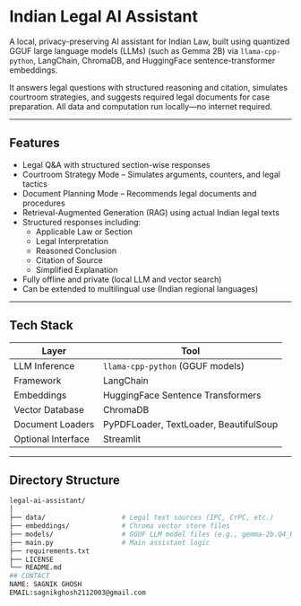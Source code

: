 # Indian Legal AI Assistant

A local, privacy-preserving AI assistant for Indian Law, built using quantized GGUF large language models (LLMs) (such as Gemma 2B) via `llama-cpp-python`, LangChain, ChromaDB, and HuggingFace sentence-transformer embeddings.

It answers legal questions with structured reasoning and citation, simulates courtroom strategies, and suggests required legal documents for case preparation. All data and computation run locally—no internet required.

---

## Features

- Legal Q&A with structured section-wise responses
- Courtroom Strategy Mode – Simulates arguments, counters, and legal tactics
- Document Planning Mode – Recommends legal documents and procedures
- Retrieval-Augmented Generation (RAG) using actual Indian legal texts
- Structured responses including:
  - Applicable Law or Section
  - Legal Interpretation
  - Reasoned Conclusion
  - Citation of Source
  - Simplified Explanation
- Fully offline and private (local LLM and vector search)
- Can be extended to multilingual use (Indian regional languages)

---

## Tech Stack

| Layer               | Tool                                |
|---------------------|-------------------------------------|
| LLM Inference       | `llama-cpp-python` (GGUF models)    |
| Framework           | LangChain                           |
| Embeddings          | HuggingFace Sentence Transformers   |
| Vector Database     | ChromaDB                            |
| Document Loaders    | PyPDFLoader, TextLoader, BeautifulSoup |
| Optional Interface  | Streamlit                           |

---

## Directory Structure

```bash
legal-ai-assistant/
│
├── data/                   # Legal text sources (IPC, CrPC, etc.)
├── embeddings/             # Chroma vector store files
├── models/                 # GGUF LLM model files (e.g., gemma-2b.Q4_K_M.gguf)
├── main.py                 # Main assistant logic
├── requirements.txt
├── LICENSE
└── README.md
## CONTACT 
NAME: SAGNIK GHOSH
EMAIL:sagnikghosh2112003@gmail.com